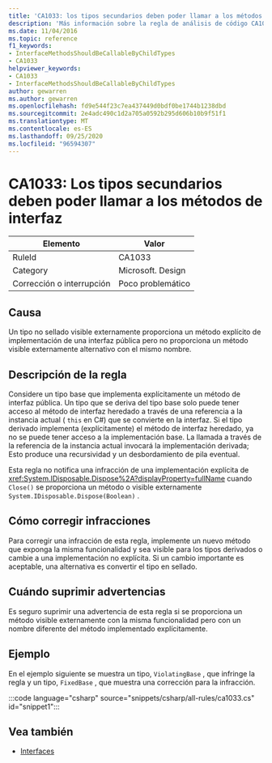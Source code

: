 ```yaml
---
title: 'CA1033: los tipos secundarios deben poder llamar a los métodos de interfaz (análisis de código)'
description: 'Más información sobre la regla de análisis de código CA1033: los tipos secundarios deben poder llamar a los métodos de interfaz'
ms.date: 11/04/2016
ms.topic: reference
f1_keywords:
- InterfaceMethodsShouldBeCallableByChildTypes
- CA1033
helpviewer_keywords:
- CA1033
- InterfaceMethodsShouldBeCallableByChildTypes
author: gewarren
ms.author: gewarren
ms.openlocfilehash: fd9e544f23c7ea437449d0bdf0be1744b1238dbd
ms.sourcegitcommit: 2e4adc490c1d2a705a0592b295d606b10b9f51f1
ms.translationtype: MT
ms.contentlocale: es-ES
ms.lasthandoff: 09/25/2020
ms.locfileid: "96594307"
---
```

# <a name="ca1033-interface-methods-should-be-callable-by-child-types"></a>CA1033: Los tipos secundarios deben poder llamar a los métodos de interfaz

| Elemento                                     | Valor            |
|------------------------------------------|------------------|
| RuleId                                   | CA1033           |
| Category                                 | Microsoft. Design |
| Corrección o interrupción | Poco problemático     |

## <a name="cause"></a>Causa

Un tipo no sellado visible externamente proporciona un método explícito de implementación de una interfaz pública pero no proporciona un método visible externamente alternativo con el mismo nombre.

## <a name="rule-description"></a>Descripción de la regla

Considere un tipo base que implementa explícitamente un método de interfaz pública. Un tipo que se deriva del tipo base solo puede tener acceso al método de interfaz heredado a través de una referencia a la instancia actual ( `this` en C#) que se convierte en la interfaz. Si el tipo derivado implementa (explícitamente) el método de interfaz heredado, ya no se puede tener acceso a la implementación base. La llamada a través de la referencia de la instancia actual invocará la implementación derivada; Esto produce una recursividad y un desbordamiento de pila eventual.

Esta regla no notifica una infracción de una implementación explícita de <xref:System.IDisposable.Dispose%2A?displayProperty=fullName> cuando `Close()` se proporciona un método o visible externamente `System.IDisposable.Dispose(Boolean)` .

## <a name="how-to-fix-violations"></a>Cómo corregir infracciones

Para corregir una infracción de esta regla, implemente un nuevo método que exponga la misma funcionalidad y sea visible para los tipos derivados o cambie a una implementación no explícita. Si un cambio importante es aceptable, una alternativa es convertir el tipo en sellado.

## <a name="when-to-suppress-warnings"></a>Cuándo suprimir advertencias

Es seguro suprimir una advertencia de esta regla si se proporciona un método visible externamente con la misma funcionalidad pero con un nombre diferente del método implementado explícitamente.

## <a name="example"></a>Ejemplo

En el ejemplo siguiente se muestra un tipo, `ViolatingBase` , que infringe la regla y un tipo, `FixedBase` , que muestra una corrección para la infracción.

:::code language="csharp" source="snippets/csharp/all-rules/ca1033.cs" id="snippet1":::

## <a name="see-also"></a>Vea también

- [Interfaces](../../../csharp/programming-guide/interfaces/index.md)
